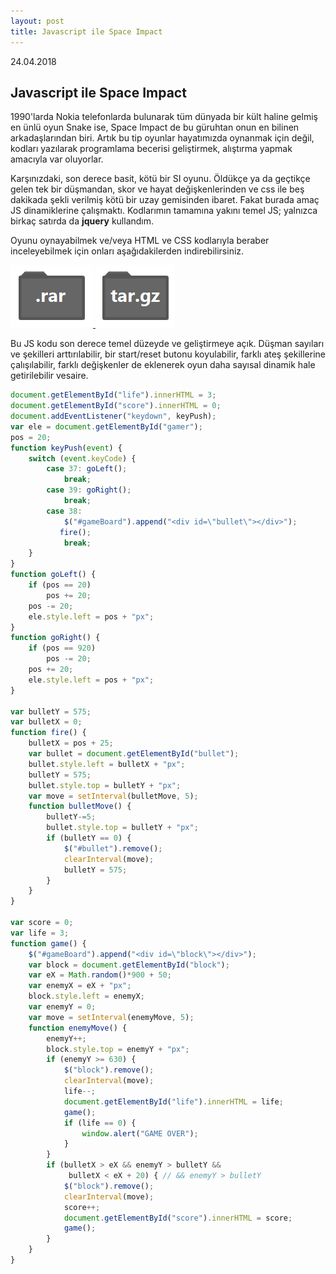 ```yaml
---
layout: post
title: Javascript ile Space Impact
---
```

<p2>24.04.2018</p2>
## Javascript ile Space Impact

1990'larda Nokia telefonlarda bulunarak tüm dünyada bir kült haline gelmiş en ünlü oyun Snake ise, Space Impact de bu güruhtan onun en bilinen arkadaşlarından biri. Artık bu tip oyunlar hayatımızda oynanmak için değil, kodları yazılarak programlama becerisi geliştirmek, alıştırma yapmak amacıyla var oluyorlar.

Karşınızdaki, son derece basit, kötü bir SI oyunu. Öldükçe ya da geçtikçe gelen tek bir düşmandan, skor ve hayat değişkenlerinden ve css ile beş dakikada şekli verilmiş kötü bir uzay gemisinden ibaret. Fakat burada amaç JS dinamiklerine çalışmaktı. Kodlarımın tamamına yakını temel JS; yalnızca birkaç satırda da **jquery** kullandım. 

Oyunu oynayabilmek ve/veya HTML ve CSS kodlarıyla beraber inceleyebilmek için onları aşağıdakilerden indirebilirsiniz.

<div class="dir_zone">
<a href="https://github.com/caglayandemirci/caglayandemirci.github.io/raw/master/cs/JS_Space_Impact.rar">
<img class="dir" src="dir_rar.png">
</a>
<img class="dir" src="dir_targz.png">
</div>

Bu JS kodu son derece temel düzeyde ve geliştirmeye açık. Düşman sayıları ve şekilleri arttırılabilir, bir start/reset butonu koyulabilir, farklı ateş şekillerine çalışılabilir, farklı değişkenler de eklenerek oyun daha sayısal dinamik hale getirilebilir vesaire.

```javascript
document.getElementById("life").innerHTML = 3;
document.getElementById("score").innerHTML = 0;
document.addEventListener("keydown", keyPush);
var ele = document.getElementById("gamer");
pos = 20;
function keyPush(event) {
	switch (event.keyCode) {
		case 37: goLeft();
			break;
		case 39: goRight();
			break;
		case 38:
			$("#gameBoard").append("<div id=\"bullet\"></div>");
		   fire();
			break;
	}
}
function goLeft() {
	if (pos == 20)
		pos += 20;
	pos -= 20;
	ele.style.left = pos + "px";
}
function goRight() {
	if (pos == 920)
		pos -= 20;
	pos += 20;
	ele.style.left = pos + "px";
}

var bulletY = 575;
var bulletX = 0;
function fire() {
	bulletX = pos + 25;
	var bullet = document.getElementById("bullet");
	bullet.style.left = bulletX + "px";
	bulletY = 575;
	bullet.style.top = bulletY + "px";
	var move = setInterval(bulletMove, 5);
	function bulletMove() {
		bulletY-=5;
		bullet.style.top = bulletY + "px";
		if (bulletY == 0) {
			$("#bullet").remove();
			clearInterval(move);
			bulletY = 575;
		}
	}
}

var score = 0;
var life = 3;
function game() {
	$("#gameBoard").append("<div id=\"block\"></div>");
	var block = document.getElementById("block");
	var eX = Math.random()*900 + 50;
	var enemyX = eX + "px";
	block.style.left = enemyX;
	var enemyY = 0;
	var move = setInterval(enemyMove, 5);
	function enemyMove() {
		enemyY++;
		block.style.top = enemyY + "px";
		if (enemyY >= 630) {
			$("block").remove();
			clearInterval(move);
			life--;
			document.getElementById("life").innerHTML = life;
			game();
			if (life == 0) {
				window.alert("GAME OVER");
			}
		}
		if (bulletX > eX && enemyY > bulletY &&
			 bulletX < eX + 20) { // && enemyY > bulletY
			$("block").remove();
			clearInterval(move);
			score++;
			document.getElementById("score").innerHTML = score;
			game();
		}
	}
}
```

